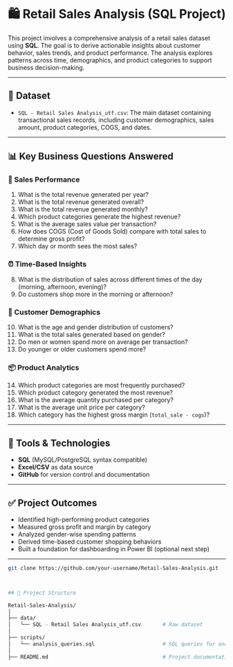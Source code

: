 # 🛍️ Retail Sales Analysis (SQL Project)

This project involves a comprehensive analysis of a retail sales dataset using **SQL**. The goal is to derive actionable insights about customer behavior, sales trends, and product performance. The analysis explores patterns across time, demographics, and product categories to support business decision-making.

---

## 📁 Dataset

- `SQL - Retail Sales Analysis_utf.csv`: The main dataset containing transactional sales records, including customer demographics, sales amount, product categories, COGS, and dates.

---

## 📊 Key Business Questions Answered

### 🧾 Sales Performance
1. What is the total revenue generated per year?  
2. What is the total revenue generated overall?  
3. What is the total revenue generated monthly?  
4. Which product categories generate the highest revenue?  
5. What is the average sales value per transaction?  
6. How does COGS (Cost of Goods Sold) compare with total sales to determine gross profit?  
7. Which day or month sees the most sales?

### ⏰ Time-Based Insights
8. What is the distribution of sales across different times of the day (morning, afternoon, evening)?  
9. Do customers shop more in the morning or afternoon?

### 👤 Customer Demographics
10. What is the age and gender distribution of customers?  
11. What is the total sales generated based on gender?  
12. Do men or women spend more on average per transaction?  
13. Do younger or older customers spend more?

### 📦 Product Analytics
14. Which product categories are most frequently purchased?  
15. Which product category generated the most revenue?  
16. What is the average quantity purchased per category?  
17. What is the average unit price per category?  
18. Which category has the highest gross margin (`total_sale - cogs`)?

---

## 🧪 Tools & Technologies

- **SQL** (MySQL/PostgreSQL syntax compatible)
- **Excel/CSV** as data source
- **GitHub** for version control and documentation

---

## ✅ Project Outcomes

- Identified high-performing product categories  
- Measured gross profit and margin by category  
- Analyzed gender-wise spending patterns  
- Derived time-based customer shopping behaviors  
- Built a foundation for dashboarding in Power BI (optional next step)

---


   ```bash
   git clone https://github.com/your-username/Retail-Sales-Analysis.git



## 📁 Project Structure

Retail-Sales-Analysis/
│
├── data/
│   └── SQL - Retail Sales Analysis_utf.csv       # Raw dataset
│
├── scripts/
│   └── analysis_queries.sql                      # SQL queries for analysis
│
├── README.md                                     # Project documentation

